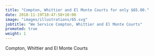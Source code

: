 ```yaml
---
title: "Compton, Whittier and El Monte Courts for only $65.00."
date: 2018-11-19T10:47:58+10:00
image: "images/illustrations/65.svg"
jobtitle: "We Service Compton, Whittier and El Monte Courts"
promoted: true
weight: 1
---
```


Compton, Whittier and El Monte Courts
